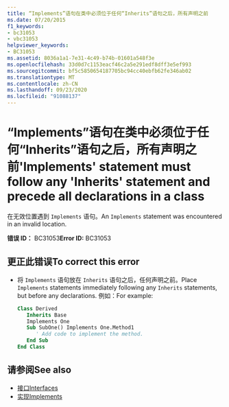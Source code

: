 ```yaml
---
title: “Implements”语句在类中必须位于任何“Inherits”语句之后，所有声明之前
ms.date: 07/20/2015
f1_keywords:
- bc31053
- vbc31053
helpviewer_keywords:
- BC31053
ms.assetid: 8036a1a1-7e31-4c49-b74b-01601a548f3e
ms.openlocfilehash: 33d0d7c1153eacf46c2a5e291edf8dff3e5ef993
ms.sourcegitcommit: bf5c5850654187705bc94cc40ebfb62fe346ab02
ms.translationtype: MT
ms.contentlocale: zh-CN
ms.lasthandoff: 09/23/2020
ms.locfileid: "91088137"
---
```

# <a name="implements-statement-must-follow-any-inherits-statement-and-precede-all-declarations-in-a-class"></a><span data-ttu-id="84659-102">“Implements”语句在类中必须位于任何“Inherits”语句之后，所有声明之前</span><span class="sxs-lookup"><span data-stu-id="84659-102">'Implements' statement must follow any 'Inherits' statement and precede all declarations in a class</span></span>

<span data-ttu-id="84659-103">在无效位置遇到 `Implements` 语句。</span><span class="sxs-lookup"><span data-stu-id="84659-103">An `Implements` statement was encountered in an invalid location.</span></span>  
  
 <span data-ttu-id="84659-104">**错误 ID：** BC31053</span><span class="sxs-lookup"><span data-stu-id="84659-104">**Error ID:** BC31053</span></span>  
  
## <a name="to-correct-this-error"></a><span data-ttu-id="84659-105">更正此错误</span><span class="sxs-lookup"><span data-stu-id="84659-105">To correct this error</span></span>  
  
- <span data-ttu-id="84659-106">将 `Implements` 语句放在 `Inherits` 语句之后，任何声明之前。</span><span class="sxs-lookup"><span data-stu-id="84659-106">Place `Implements` statements immediately following any `Inherits` statements, but before any declarations.</span></span> <span data-ttu-id="84659-107">例如：</span><span class="sxs-lookup"><span data-stu-id="84659-107">For example:</span></span>  
  
    ```vb  
    Class Derived  
       Inherits Base  
       Implements One  
       Sub SubOne() Implements One.Method1  
          ' Add code to implement the method.  
       End Sub  
    End Class  
    ```  
  
## <a name="see-also"></a><span data-ttu-id="84659-108">请参阅</span><span class="sxs-lookup"><span data-stu-id="84659-108">See also</span></span>

- [<span data-ttu-id="84659-109">接口</span><span class="sxs-lookup"><span data-stu-id="84659-109">Interfaces</span></span>](../programming-guide/language-features/interfaces/index.md)
- [<span data-ttu-id="84659-110">实现</span><span class="sxs-lookup"><span data-stu-id="84659-110">Implements</span></span>](../language-reference/statements/implements-clause.md)
